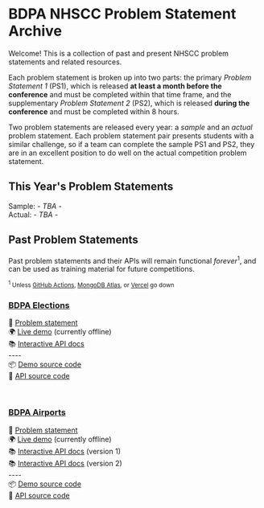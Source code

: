 # BDPA NHSCC Problem Statement Archive

Welcome! This is a collection of past and present NHSCC problem statements and
related resources.

Each problem statement is broken up into two parts: the primary _Problem
Statement 1_ (PS1), which is released **at least a month before the conference**
and must be completed within that time frame, and the supplementary _Problem
Statement 2_ (PS2), which is released **during the conference** and must be
completed within 8 hours.

Two problem statements are released every year: a _sample_ and an _actual_
problem statement. Each problem statement pair presents students with a similar
challenge, so if a team can complete the sample PS1 and PS2, they are in an
excellent position to do well on the actual competition problem statement.

## This Year's Problem Statements

<!-- Sample: _- TBA -_ <br /> Actual: _- TBA -_ -->

Sample: _- TBA -_ <br /> Actual: _- TBA -_

## Past Problem Statements

Past problem statements and their APIs will remain functional
_forever_<sup>1</sup>, and can be used as training material for future
competitions.

<small><sup>1</sup> Unless
[GitHub Actions](https://github.com/features/actions),
[MongoDB Atlas](https://www.mongodb.com/cloud/atlas), or
[Vercel](https://vercel.com/) go down</small>

<!-- prettier-ignore-start -->

### [**BDPA Elections**](/2019/elections)

📑 [Problem statement](/2019/elections)  
🌍 [Live demo](https://elections.solutions.hscc.bdpa.org) (currently offline)  
📚 [Interactive API docs](https://hscc4cfe8be7.docs.apiary.io/)  
\-\-\-\-  
📦 [Demo source code](https://github.com/nhscc/elections.solutions.hscc.bdpa.org)  
🎒 [API source code](https://github.com/nhscc/elections.api.hscc.bdpa.org)

<br />

### [**BDPA Airports**](/2020/airports)

📑 [Problem statement](/2020/airports)  
🌍 [Live demo](https://airports.solutions.hscc.bdpa.org) (currently offline)  
📚 [Interactive API docs](https://hsccdfbb7244.docs.apiary.io/) (version 1)  
📚 [Interactive API docs](https://hscc210ff8c0.docs.apiary.io/) (version 2)  
\-\-\-\-  
📦 [Demo source code](https://github.com/nhscc/airports.solutions.hscc.bdpa.org)  
🎒 [API source code](https://github.com/nhscc/airports.api.hscc.bdpa.org)

<br />

<!-- prettier-ignore-end -->
